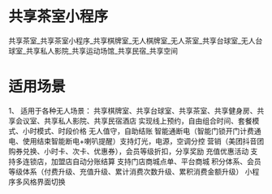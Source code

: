 # 共享茶室小程序
共享茶室_共享茶室小程序_共享棋牌室_无人棋牌室_无人茶室_共享台球室_无人台球室_共享私人影院_共享运动场馆_共享民宿_共享空间

# 适用场景
1、 适用于各种无人场景：
共享棋牌室、共享台球室、共享茶室、共享健身房、共享会议室、共享私人影院、共享民宿酒店
实现线上预约，自由组合时间、套餐模式、小时模式、时段价格
无人值守，自助结账
智能通断电（智能门锁开门计费通电、使用结束智能断电+喇叭提醒）支持灯光，电源，空调分控
营销（美团抖音团购券兑换、小时卡、次卡、优惠券），会员等级折扣，分享奖励
充值优惠活动
支持多连锁店，加盟店自动分账结算
支持门店商城点单、平台商城
积分体系、会员等级体系（付费升级、充值升级、累计消费次数升级、累积消费金额升级）
小程序多风格界面切换



